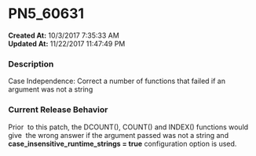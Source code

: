 # PN5_60631

**Created At:** 10/3/2017 7:35:33 AM  
**Updated At:** 11/22/2017 11:47:49 PM  


### Description

Case Independence: Correct a number of functions that failed if an argument was not a string



### Current Release Behavior

Prior  to this patch, the DCOUNT(), COUNT() and INDEX() functions would give  the wrong answer if the argument passed was not a string and **case\_insensitive\_runtime\_strings = true** configuration option is used.
